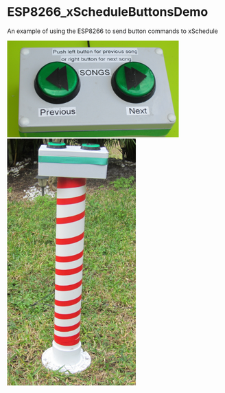 # ESP8266_xScheduleButtonsDemo
An example of using the ESP8266 to send button commands to xSchedule

<img src="Images/xScheduleButtonView.png" width="400">


<img src="Images/xScheduleBtnSystem.png" width="300">

